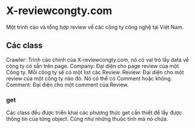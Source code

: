 # X-reviewcongty.com
Một trình cào và tổng hợp review về các công ty công nghệ tại Việt Nam.
## Các class
Crawler: Trình cào chính của X-reviewcongty.com, nó có vai trò lấy data về công ty có sẵn trên page.
Company: Đại diện cho page review của một Công ty. Mỗi công ty sẽ có một list các Review.
Review: Đại diện cho một review của một công ty nào đó. Nó có thể có Comment hoặc không.
Comment: Đại diện cho một comment của Review.
### get
Các class đều được triển khai các phương thức get cần thiết để lấy được thông tin của từng object. Cũng như những thuộc tính mà nó chứa.